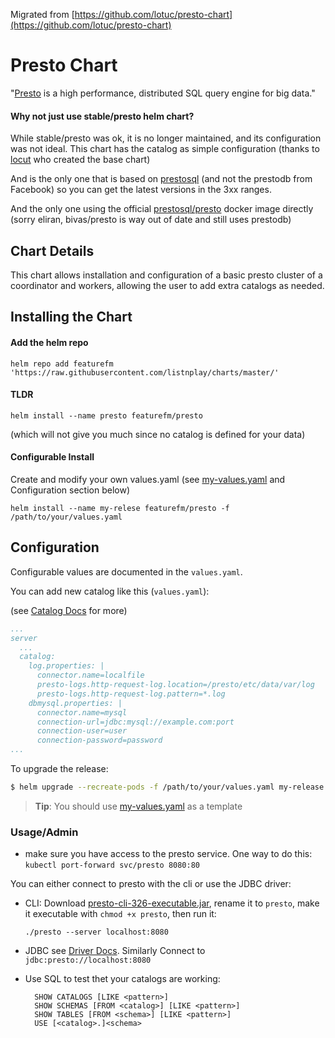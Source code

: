 Migrated from [https://github.com/lotuc/presto-chart](https://github.com/lotuc/presto-chart)

# Presto Chart

"[Presto](http://prestosql.io/) is a high performance, 
distributed SQL query engine for big data."

#### Why not just use stable/presto helm chart?

While stable/presto was ok, it is no longer maintained, 
and its configuration was not ideal.
This chart has the catalog as simple configuration (thanks to [locut](https://github.com/lotuc) who created the base chart) 

And is the only one that is based on [prestosql](https://github.com/prestosql/presto) (and not the prestodb from Facebook) 
so you can get the latest versions in the 3xx ranges.

And the only one using the official [prestosql/presto](https://hub.docker.com/r/prestosql/presto) docker image directly 
(sorry eliran, bivas/presto is way out of date and still uses prestodb)


## Chart Details

This chart allows installation and configuration of a basic presto cluster 
of a coordinator and workers, allowing the user to add extra catalogs as needed.


## Installing the Chart

#### Add the helm repo

`helm repo add featurefm 'https://raw.githubusercontent.com/listnplay/charts/master/'`
    
#### TLDR
 `helm install --name presto featurefm/presto`
 
 (which will not give you much since no catalog is defined for your data)

#### Configurable Install

Create and modify your own values.yaml (see [my-values.yaml](my-values.yaml)
and Configuration section below)


`helm install --name my-relese featurefm/presto -f /path/to/your/values.yaml`

## Configuration

Configurable values are documented in the `values.yaml`.

You can add new catalog like this (`values.yaml`):

(see [Catalog Docs](https://prestosql.io/docs/current//connector.html) for more)

```yaml
...
server
  ...
  catalog:
    log.properties: |
      connector.name=localfile
      presto-logs.http-request-log.location=/presto/etc/data/var/log
      presto-logs.http-request-log.pattern=*.log
    dbmysql.properties: |
      connector.name=mysql
      connection-url=jdbc:mysql://example.com:port
      connection-user=user
      connection-password=password
...
```

To upgrade the release:

```bash
$ helm upgrade --recreate-pods -f /path/to/your/values.yaml my-release featurefm/presto
```


> **Tip**: You should use [my-values.yaml](my-values.yaml) as a template

### Usage/Admin

* make sure you have access to the presto service.
  One way to do this: `kubectl port-forward svc/presto 8080:80`

You can either connect to presto with the cli or use the JDBC driver:
* CLI: Download [presto-cli-326-executable.jar](https://repo1.maven.org/maven2/io/prestosql/presto-cli/326/presto-cli-326-executable.jar), 
rename it to `presto`, make it executable with `chmod +x presto`, then run it:

    `./presto --server localhost:8080` 

* JDBC see [Driver Docs](https://prestosql.io/docs/current/installation/jdbc.html).
    Similarly Connect to `jdbc:presto://localhost:8080`
    
    
* Use SQL to test thet your catalogs are working:
   
        SHOW CATALOGS [LIKE <pattern>]
        SHOW SCHEMAS [FROM <catalog>] [LIKE <pattern>]
        SHOW TABLES [FROM <schema>] [LIKE <pattern>]
        USE [<catalog>.]<schema>